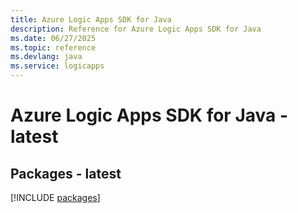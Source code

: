 ```yaml
---
title: Azure Logic Apps SDK for Java
description: Reference for Azure Logic Apps SDK for Java
ms.date: 06/27/2025
ms.topic: reference
ms.devlang: java
ms.service: logicapps
---
```

# Azure Logic Apps SDK for Java - latest
## Packages - latest
[!INCLUDE [packages](logic-apps-index.md)]
